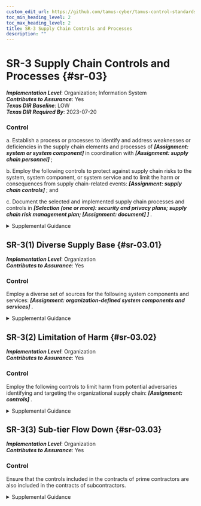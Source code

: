 ```yaml
---
custom_edit_url: https://github.com/tamus-cyber/tamus-control-standards/tree/main/content/tamus.edu/TAMUS_profile.xml
toc_min_heading_level: 2
toc_max_heading_level: 2
title: SR-3 Supply Chain Controls and Processes
description: ""
---
```


# SR-3 Supply Chain Controls and Processes {#sr-03}

_**Implementation Level**_: Organization; Information System\
_**Contributes to Assurance**_: Yes\
_**Texas DIR Baseline**_: LOW\
_**Texas DIR Required By**_: 2023-07-20

### Control

a. Establish a process or processes to identify and address weaknesses or deficiencies in the supply chain elements and processes of <strong> <em>[Assignment: system or system component]</em> </strong> in coordination with <strong> <em>[Assignment: supply chain personnel]</em> </strong>;

b. Employ the following controls to protect against supply chain risks to the system, system component, or system service and to limit the harm or consequences from supply chain-related events: <strong> <em>[Assignment: supply chain controls]</em> </strong> ; and

c. Document the selected and implemented supply chain processes and controls in <strong> <em>[Selection (one or more): security and privacy plans; supply chain risk management plan; <strong> <em>[Assignment: document]</em> </strong> ]</em> </strong>.

<details>
  <summary>Supplemental Guidance</summary>

Supply chain elements include organizations, entities, or tools employed for the research and development, design, manufacturing, acquisition, delivery, integration, operations and maintenance, and disposal of systems and system components. Supply chain processes include hardware, software, and firmware development processes; shipping and handling procedures; personnel security and physical security programs; configuration management tools, techniques, and measures to maintain provenance; or other programs, processes, or procedures associated with the development, acquisition, maintenance and disposal of systems and system components. Supply chain elements and processes may be provided by organizations, system integrators, or external providers. Weaknesses or deficiencies in supply chain elements or processes represent potential vulnerabilities that can be exploited by adversaries to cause harm to the organization and affect its ability to carry out its core missions or business functions. Supply chain personnel are individuals with roles and responsibilities in the supply chain.

</details>

## SR-3(1) Diverse Supply Base {#sr-03.01}

_**Implementation Level**_: Organization\
_**Contributes to Assurance**_: Yes

### Control

Employ a diverse set of sources for the following system components and services: <strong> <em>[Assignment: organization-defined system components and services]</em> </strong>.

<details>
  <summary>Supplemental Guidance</summary>

Diversifying the supply of systems, system components, and services can reduce the probability that adversaries will successfully identify and target the supply chain and can reduce the impact of a supply chain event or compromise. Identifying multiple suppliers for replacement components can reduce the probability that the replacement component will become unavailable. Employing a diverse set of developers or logistics service providers can reduce the impact of a natural disaster or other supply chain event. Organizations consider designing the system to include diverse materials and components.

</details>

## SR-3(2) Limitation of Harm {#sr-03.02}

_**Implementation Level**_: Organization\
_**Contributes to Assurance**_: Yes

### Control

Employ the following controls to limit harm from potential adversaries identifying and targeting the organizational supply chain: <strong> <em>[Assignment: controls]</em> </strong>.

<details>
  <summary>Supplemental Guidance</summary>

Controls that can be implemented to reduce the probability of adversaries successfully identifying and targeting the supply chain include avoiding the purchase of custom or non-standardized configurations, employing approved vendor lists with standing reputations in industry, following pre-agreed maintenance schedules and update and patch delivery mechanisms, maintaining a contingency plan in case of a supply chain event, using procurement carve-outs that provide exclusions to commitments or obligations, using diverse delivery routes, and minimizing the time between purchase decisions and delivery.

</details>

## SR-3(3) Sub-tier Flow Down {#sr-03.03}

_**Implementation Level**_: Organization\
_**Contributes to Assurance**_: Yes

### Control

Ensure that the controls included in the contracts of prime contractors are also included in the contracts of subcontractors.

<details>
  <summary>Supplemental Guidance</summary>

To manage supply chain risk effectively and holistically, it is important that organizations ensure that supply chain risk management controls are included at all tiers in the supply chain. This includes ensuring that Tier 1 (prime) contractors have implemented processes to facilitate the <q xmlns="http://csrc.nist.gov/ns/oscal/1.0">flow down</q> of supply chain risk management controls to sub-tier contractors. The controls subject to flow down are identified in <a xmlns="http://csrc.nist.gov/ns/oscal/1.0" href="#sr-3_smt.b">SR-3b</a>.

</details>

